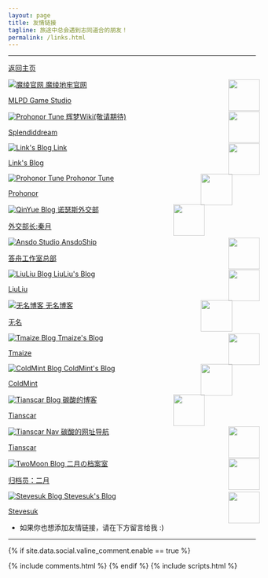 ```yaml
---
layout: page
title: 友情链接
tagline: 旅途中总会遇到志同道合的朋友！
permalink: /links.html
---
```


---

[返回主页](https://jdsalingzx.top/)


<div class="link-chip-div">
<a href="http://www.pd.qinyueqwq.top/" target="_blank" class="link-chip ripple">
 <img alt="魔绫官网" src="https://jdsalingzx.top/assets/img/header/mlpd.png" class="link-chip-icon">
 <img style="filter:opacity(0.8);float:right;height:64px;margin-right:-8px" src="https://jdsalingzx.top/assets/img/header/skin1.png">
 <span title="魔绫官网" class="link-chip-title">魔绫地牢官网</span>
 <p class="link-chip-dc">MLPD Game Studio</p>
 </a>
</div>

<div class="link-chip-div">
<a href="https://wiki.qinyueqwq.top/" target="_blank" class="link-chip ripple">
 <img alt="Prohonor Tune" src="https://wiki.qinyueqwq.top/resources/assets/LogoIco.png" class="link-chip-icon">
 <img style="filter:opacity(0.8);float:right;height:64px;margin-right:-8px" src="https://jdsalingzx.top/assets/img/header/skin3.png">
 <span title="ColdMint Blog" class="link-chip-title">辉梦Wiki(敬请期待)</span>
 <p class="link-chip-dc">Splendiddream</p>
 </a>
</div>

<div class="link-chip-div">
<a href="https://atlinker.cn/" target="_blank" class="link-chip ripple">
 <img alt="Link's Blog" src="https://atlinker.cn/avatar/avatar.png" class="link-chip-icon">
 <img style="filter:opacity(0.8);float:right;height:64px;margin-right:-8px" src="https://jdsalingzx.top/assets/img/header/skin1.png">
 <span title="Link's Blog" class="link-chip-title">Link</span>
 <p class="link-chip-dc">Link's Blog</p>
 </a>
</div>

<div class="link-chip-div">
<a href="https://progressive-tune.github.io/ptr/" target="_blank" class="link-chip ripple">
 <img alt="Prohonor Tune" src="https://progressive-tune.github.io/ptr/Images/PTR2.png" class="link-chip-icon">
 <img style="filter:opacity(0.8);float:right;height:64px;margin-right:-8px" src="https://jdsalingzx.top/assets/img/header/skin3.png">
 <span title="ColdMint Blog" class="link-chip-title">Prohonor Tune</span>
 <p class="link-chip-dc">Prohonor</p>
 </a>
</div>

<div class="link-chip-div">
<a href="http://www.qinyueqwq.top/" target="_blank" class="link-chip ripple">
 <img alt="QinYue Blog" src="https://jdsalingzx.top/assets/img/header/qinyue.png" class="link-chip-icon">
 <img style="filter:opacity(0.8);float:right;height:64px;margin-right:-8px" src="https://jdsalingzx.top/assets/img/header/skin1.png">
 <span title="QinYue Blog" class="link-chip-title">诺瑟斯外交部</span>
 <p class="link-chip-dc">外交部长:秦月</p>
 </a>
</div>


<div class="link-chip-div">
<a href="https://ansdoship.github.io/" target="_blank" class="link-chip ripple">
 <img alt="Ansdo Studio" src="https://ansdoship.github.io/images/ansdoship-400x400.png" class="link-chip-icon">
 <img style="filter:opacity(0.8);float:right;height:64px;margin-right:-8px" src="https://jdsalingzx.top/assets/img/header/skin3.png">
 <span title="Ansdo Studio" class="link-chip-title">AnsdoShip</span>
 <p class="link-chip-dc">答舟工作室总部</p>
 </a>
</div>

<div class="link-chip-div">
<a href="https://liuliull.top/" target="_blank" class="link-chip ripple">
 <img alt="LiuLiu Blog" src="https://liuliull.top/style/favicons/liu.ico" class="link-chip-icon">
 <img style="filter:opacity(0.8);float:right;height:64px;margin-right:-8px" src="https://jdsalingzx.top/assets/img/header/skin1.png">
 <span title="LiuLiu Blog" class="link-chip-title">LiuLiu's Blog</span>
 <p class="link-chip-dc">LiuLiu</p>
 </a>
</div>

<div class="link-chip-div">
<a href="https://wuminboke.site/" target="_blank" class="link-chip ripple">
 <img alt="无名博客" src="https://oss.wuminboke.site/img/avatar.webp" class="link-chip-icon">
 <img style="filter:opacity(0.8);float:right;height:64px;margin-right:-8px" src="https://jdsalingzx.top/assets/img/header/skin3.png">
 <span title="无名博客" class="link-chip-title">无名博客</span>
 <p class="link-chip-dc">无名</p>
 </a>
</div>

<div class="link-chip-div">
<a href="https://blog.tmaize.net/" target="_blank" class="link-chip ripple">
 <img alt="Tmaize Blog" src="https://blog.tmaize.net/static/img/logo.jpg" class="link-chip-icon">
 <img style="filter:opacity(0.8);float:right;height:64px;margin-right:-8px" src="https://jdsalingzx.top/assets/img/header/skin1.png">
 <span title="Tmaize Blog" class="link-chip-title">Tmaize's Blog</span>
 <p class="link-chip-dc">Tmaize</p>
 </a>
</div>

<div class="link-chip-div">
<a href="https://coldmint.top/" target="_blank" class="link-chip ripple">
 <img alt="ColdMint Blog" src="https://coldmint.top/wp-content/uploads/2023/08/cropped-android-chrome-512x512-1-192x192.png" class="link-chip-icon">
 <img style="filter:opacity(0.8);float:right;height:64px;margin-right:-8px" src="https://jdsalingzx.top/assets/img/header/skin3.png">
 <span title="ColdMint Blog" class="link-chip-title">ColdMint's Blog</span>
 <p class="link-chip-dc">ColdMint</p>
 </a>
</div>

<div class="link-chip-div">
<a href="https://blog.tianscar.com" target="_blank" class="link-chip ripple">
 <img alt="Tianscar Blog" src="https://jdsalingzx.top/assets/img/header/tians.png" class="link-chip-icon">
 <img style="filter:opacity(0.8);float:right;height:64px;margin-right:-8px" src="https://jdsalingzx.top/assets/img/header/skin1.png">
 <span title="Tianscar Blog" class="link-chip-title">碳酸的博客</span>
 <p class="link-chip-dc">Tianscar</p>
 </a>
</div>

<div class="link-chip-div">
 <a href="https://sitenav.tianscar.com" target="_blank" class="link-chip ripple">
 <img alt="Tianscar Nav" src="https://sitenav.tianscar.com/img/favicon.ico" class="link-chip-icon">
 <img style="filter:opacity(0.8);float:right;height:64px;margin-right:-8px" src="https://jdsalingzx.top/assets/img/header/skin3.png">
 <span title="Tianscar Nav" class="link-chip-title">碳酸的网址导航</span>
 <p class="link-chip-dc">Tianscar</p>
 </a>
</div>

<div class="link-chip-div">
<a href="https://sky.bloodmoon.world/" target="_blank" class="link-chip ripple">
 <img alt="TwoMoon Blog" src="https://sky.bloodmoon.world/img/favicon.png" class="link-chip-icon">
 <img style="filter:opacity(0.8);float:right;height:64px;margin-right:-8px" src="https://jdsalingzx.top/assets/img/header/skin1.png">
 <span title="TwoMoon Blog" class="link-chip-title">二月の档案室</span>
 <p class="link-chip-dc">归档员：二月</p>
 </a>
</div>

<div class="link-chip-div">
<a href="https://stevesuk.eu.org/" target="_blank" class="link-chip ripple">
 <img alt="Stevesuk Blog" src="https://blog.cdn.stevesuk.eu.org/img/bg/mainicon.png" class="link-chip-icon">
 <img style="filter:opacity(0.8);float:right;height:64px;margin-right:-8px" src="https://jdsalingzx.top/assets/img/header/skin3.png">
 <span title="Stevesuk Blog" class="link-chip-title">Stevesuk's Blog</span>
 <p class="link-chip-dc">Stevesuk</p>
 </a>
</div>


* 如果你也想添加友情链接，请在下方留言给我 :)

<hr/>

  {% if site.data.social.valine_comment.enable  == true %}
  <script src="/comment/av-min.js"></script>
  <script src="/comment/Valine.min.js"></script>
  <div id="comments"></div>
  {% include comments.html %}
  {% endif %}
  {% include scripts.html %}